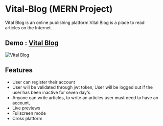 
# Vital-Blog (MERN Project)
Vital Blog is an online publishing platform.Vital Blog is a place to read articles on the Internet.

## Demo :  [Vital Blog](https://vital-blog.herokuapp.com/)

![Vital Blog](https://user-images.githubusercontent.com/76783473/136505023-0f0975b1-9b84-4524-bc69-4ddcd206a069.png)

## Features

- User can register their account
- User will be validated through jwt token, User will be logged out if the user has been inactive for seven day's.
- Anyone can write articles, to write an articles user must need to have an account, 
- Live previews
- Fullscreen mode
- Cross platform

